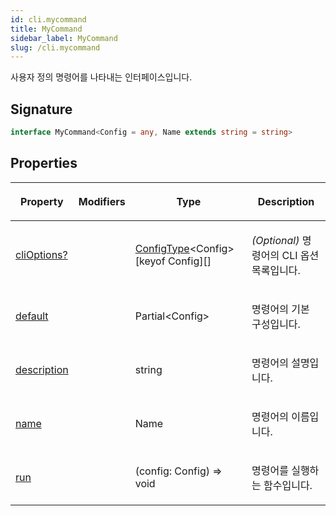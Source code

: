 ```yaml
---
id: cli.mycommand
title: MyCommand
sidebar_label: MyCommand
slug: /cli.mycommand
---
```






사용자 정의 명령어를 나타내는 인터페이스입니다.

## Signature

```typescript
interface MyCommand<Config = any, Name extends string = string> 
```

## Properties

<table><thead><tr><th>

Property


</th><th>

Modifiers


</th><th>

Type


</th><th>

Description


</th></tr></thead>
<tbody><tr><td>

[cliOptions?](./cli.mycommand.clioptions)


</td><td>


</td><td>

[ConfigType](./cli.configtype)&lt;Config&gt;[keyof Config][]


</td><td>

_(Optional)_ 명령어의 CLI 옵션 목록입니다.


</td></tr>
<tr><td>

[default](./cli.mycommand.default)


</td><td>


</td><td>

Partial&lt;Config&gt;


</td><td>

명령어의 기본 구성입니다.


</td></tr>
<tr><td>

[description](./cli.mycommand.description)


</td><td>


</td><td>

string


</td><td>

명령어의 설명입니다.


</td></tr>
<tr><td>

[name](./cli.mycommand.name)


</td><td>


</td><td>

Name


</td><td>

명령어의 이름입니다.


</td></tr>
<tr><td>

[run](./cli.mycommand.run)


</td><td>


</td><td>

(config: Config) =&gt; void


</td><td>

명령어를 실행하는 함수입니다.


</td></tr>
</tbody></table>
